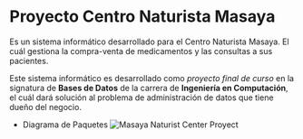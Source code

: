 # Proyecto Centro Naturista Masaya

Es un sistema informático desarrollado para el Centro Naturista Masaya. El cuál gestiona la compra-venta de medicamentos y las consultas a sus pacientes.

Este sistema informático es desarrollado como *proyecto final de curso* en la signatura de **Bases de Datos** de la carrera de **Ingeniería en Computación**, el cuál dará solución al problema de administración de datos que tiene dueño del negocio.


- Diagrama de Paquetes
![Masaya Naturist Center Proyect](https://user-images.githubusercontent.com/73072106/159185477-d497137e-8db9-4328-938e-5725efcb733e.svg)

